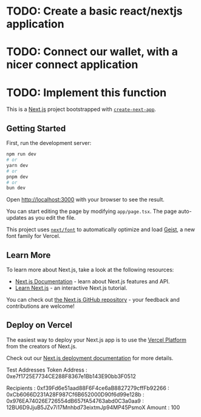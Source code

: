 # TODO: Create a basic react/nextjs application

# TODO: Connect our wallet, with a nicer connect application

# TODO: Implement this function

This is a [Next.js](https://nextjs.org) project bootstrapped with [`create-next-app`](https://nextjs.org/docs/app/api-reference/cli/create-next-app).

## Getting Started

First, run the development server:

```bash
npm run dev
# or
yarn dev
# or
pnpm dev
# or
bun dev
```

Open [http://localhost:3000](http://localhost:3000) with your browser to see the result.

You can start editing the page by modifying `app/page.tsx`. The page auto-updates as you edit the file.

This project uses [`next/font`](https://nextjs.org/docs/app/building-your-application/optimizing/fonts) to automatically optimize and load [Geist](https://vercel.com/font), a new font family for Vercel.

## Learn More

To learn more about Next.js, take a look at the following resources:

- [Next.js Documentation](https://nextjs.org/docs) - learn about Next.js features and API.
- [Learn Next.js](https://nextjs.org/learn) - an interactive Next.js tutorial.

You can check out [the Next.js GitHub repository](https://github.com/vercel/next.js) - your feedback and contributions are welcome!

## Deploy on Vercel

The easiest way to deploy your Next.js app is to use the [Vercel Platform](https://vercel.com/new?utm_medium=default-template&filter=next.js&utm_source=create-next-app&utm_campaign=create-next-app-readme) from the creators of Next.js.

Check out our [Next.js deployment documentation](https://nextjs.org/docs/app/building-your-application/deploying) for more details.

Test Addresses
Token Address
: 0xe7f1725E7734CE288F8367e1Bb143E90bb3F0512

Recipients
: 0xf39Fd6e51aad88F6F4ce6aB8827279cffFb92266
: 0xCb6066D231A28F987Cf6B652000D90f6d99e128b
: 0x976EA74026E726554dB657fA54763abd0C3a0aa9
: 12BU6D9JjuB5JZv7i17Mnhbd73eixtmJp94MP45PsmoX
Amount
: 100
